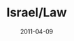 ---
layout: message
category: message
series: "The Story"
title: "Israel/Law"
date: 2011-04-09
message_id: 672
---